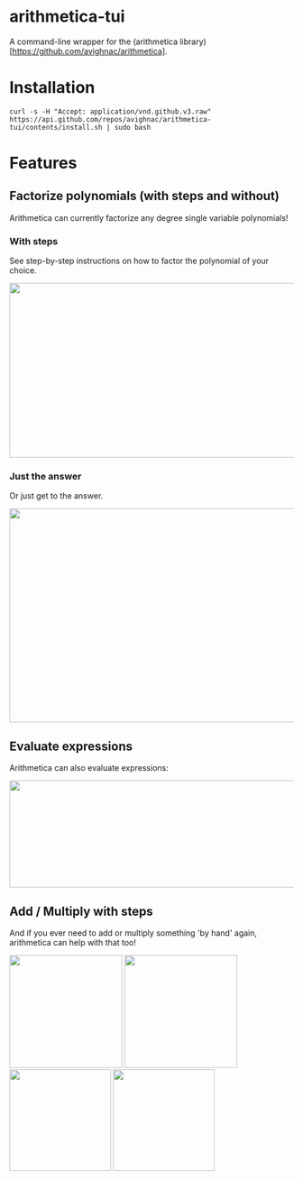 # arithmetica-tui
A command-line wrapper for the (arithmetica library)[https://github.com/avighnac/arithmetica].

# Installation
```
curl -s -H "Accept: application/vnd.github.v3.raw" https://api.github.com/repos/avighnac/arithmetica-tui/contents/install.sh | sudo bash
```
# Features
## Factorize polynomials (with steps and without)
Arithmetica can currently factorize any degree single variable polynomials!
### With steps
See step-by-step instructions on how to factor the polynomial of your choice.
<div align='center'>
  <img width="790" height="310" src='https://github.com/avighnac/arithmetica-tui/assets/74564976/b421a59e-f49b-498f-9dcc-82924e1e05be'>
</div>

### Just the answer
Or just get to the answer.
<div align='center'>
  <img width="790" height="380" src='https://github.com/avighnac/arithmetica-tui/assets/74564976/2c2129c6-1031-463d-9280-9f92f7d3d822'>
</div>

## Evaluate expressions
Arithmetica can also evaluate expressions:

<div align='center'>
  <img width="790" height="190" src='https://github.com/avighnac/arithmetica-tui/assets/74564976/5fc0e511-7869-4329-9462-5de9e73b8921'>
</div>

## Add / Multiply with steps
And if you ever need to add or multiply something 'by hand' again, arithmetica can help with that too!

<div align='left'>
  <img width="auto" height="200" src='https://github.com/avighnac/arithmetica-tui/assets/74564976/e9901a79-3ec1-45c0-8865-8acbe0dca4d3'>
  <img width="auto" height="200" src='https://github.com/avighnac/arithmetica-tui/assets/74564976/ffed3e6a-d253-445b-b35f-5b6046512f08'>
</div>

<div align='rught'>
  <img width="auto" height="180" src='https://github.com/avighnac/arithmetica-tui/assets/74564976/5a5f56fa-ff49-468c-983a-98395bbdf84e'>
  <img width="auto" height="180" src='https://github.com/avighnac/arithmetica-tui/assets/74564976/2ea3fcc6-4e03-4ca6-82b2-9637bebe893c'>
</div>
